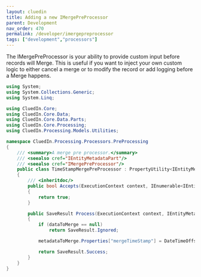 ```yaml
---
layout: cluedin
title: Adding a new IMergePreProcessor
parent: Development
nav_order: 470
permalink: /developer/imergepreprocessor
tags: ["development","processors"]
---
```


The IMergePreProcessor is your ability to provide custom input before records will Merge. This is useful if you want to inject your own custom logic to either cancel a merge or to modify the record or add logging before a Merge happens. 


```csharp
using System;
using System.Collections.Generic;
using System.Linq;

using CluedIn.Core;
using CluedIn.Core.Data;
using CluedIn.Core.Data.Parts;
using CluedIn.Core.Processing;
using CluedIn.Processing.Models.Utilities;

namespace CluedIn.Processing.Processors.PreProcessing
{
    /// <summary>A merge pre processor.</summary>
    /// <seealso cref="IEntityMetadataPart"/>
    /// <seealso cref="IMergePreProcessor"/>
    public class TimeStampMergePreProcessor : PropertyUtility<IEntityMetadataPart>, IMergePreProcessor
    {
        /// <inheritdoc/>
        public bool Accepts(ExecutionContext context, IEnumerable<IEntityCode> codes)
        {
            return true;
        }

        public SaveResult Process(ExecutionContext context, IEntityMetadataPart metadataToMerge, IDataPart dataToMerge, Entity targetEntity)
        {
            if (dataToMerge == null)
                return SaveResult.Ignored;

            metadataToMerge.Properties["mergeTimeStamp"] = DateTimeOffset.UtcNow.ToString();

            return SaveResult.Success;
        }
    }
}
```